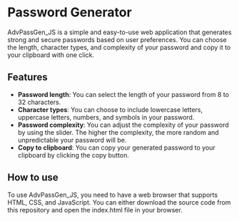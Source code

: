 # Password Generator

AdvPassGen_JS is a simple and easy-to-use web application that generates strong and secure passwords based on user preferences. You can choose the length, character types, and complexity of your password and copy it to your clipboard with one click.

## Features

- **Password length**: You can select the length of your password from 8 to 32 characters.
- **Character types**: You can choose to include lowercase letters, uppercase letters, numbers, and symbols in your password.
- **Password complexity**: You can adjust the complexity of your password by using the slider. The higher the complexity, the more random and unpredictable your password will be.
- **Copy to clipboard**: You can copy your generated password to your clipboard by clicking the copy button.

## How to use

To use AdvPassGen_JS, you need to have a web browser that supports HTML, CSS, and JavaScript. You can either download the source code from this repository and open the index.html file in your browser.
